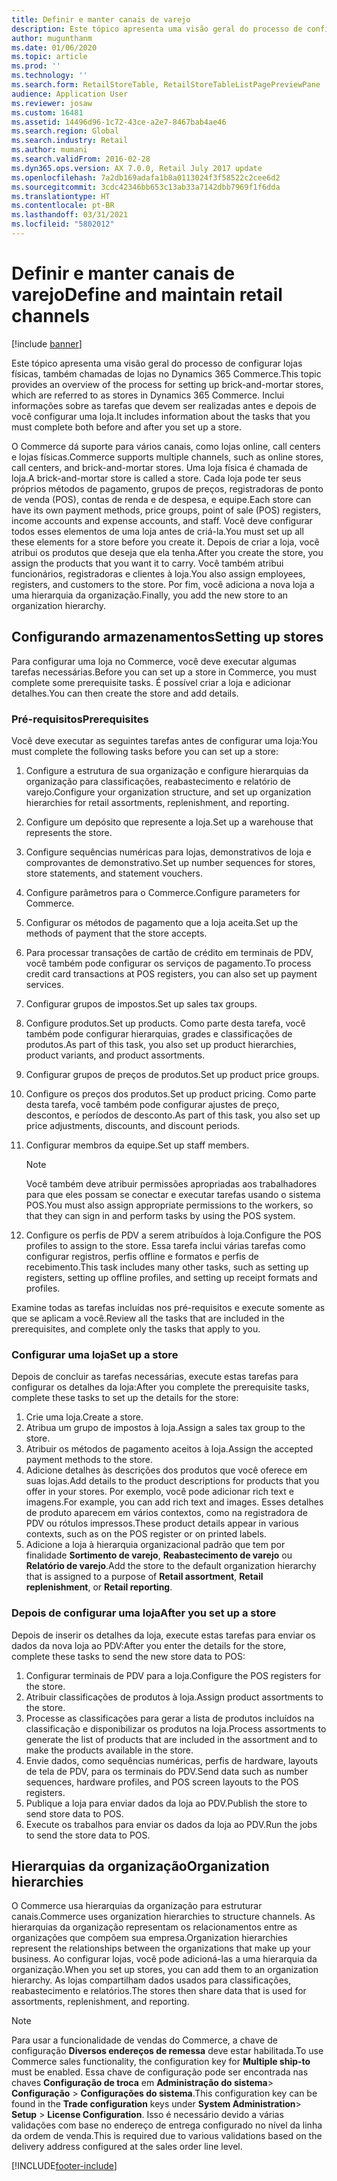 ```yaml
---
title: Definir e manter canais de varejo
description: Este tópico apresenta uma visão geral do processo de configurar lojas físicas, também chamadas de lojas no Dynamics 365 Commerce. Inclui informações sobre as tarefas que devem ser realizadas antes e depois de você configurar uma loja.
author: mugunthanm
ms.date: 01/06/2020
ms.topic: article
ms.prod: ''
ms.technology: ''
ms.search.form: RetailStoreTable, RetailStoreTableListPagePreviewPane
audience: Application User
ms.reviewer: josaw
ms.custom: 16481
ms.assetid: 14496d96-1c72-43ce-a2e7-8467bab4ae46
ms.search.region: Global
ms.search.industry: Retail
ms.author: mumani
ms.search.validFrom: 2016-02-28
ms.dyn365.ops.version: AX 7.0.0, Retail July 2017 update
ms.openlocfilehash: 7a2db169adafa1b8a0113024f3f58522c2cee6d2
ms.sourcegitcommit: 3cdc42346bb653c13ab33a7142dbb7969f1f6dda
ms.translationtype: HT
ms.contentlocale: pt-BR
ms.lasthandoff: 03/31/2021
ms.locfileid: "5802012"
---
```

# <a name="define-and-maintain-retail-channels"></a><span data-ttu-id="f72d9-104">Definir e manter canais de varejo</span><span class="sxs-lookup"><span data-stu-id="f72d9-104">Define and maintain retail channels</span></span>

[!include [banner](includes/banner.md)]

<span data-ttu-id="f72d9-105">Este tópico apresenta uma visão geral do processo de configurar lojas físicas, também chamadas de lojas no Dynamics 365 Commerce.</span><span class="sxs-lookup"><span data-stu-id="f72d9-105">This topic provides an overview of the process for setting up brick-and-mortar stores, which are referred to as stores in Dynamics 365 Commerce.</span></span> <span data-ttu-id="f72d9-106">Inclui informações sobre as tarefas que devem ser realizadas antes e depois de você configurar uma loja.</span><span class="sxs-lookup"><span data-stu-id="f72d9-106">It includes information about the tasks that you must complete both before and after you set up a store.</span></span>

<span data-ttu-id="f72d9-107">O Commerce dá suporte para vários canais, como lojas online, call centers e lojas físicas.</span><span class="sxs-lookup"><span data-stu-id="f72d9-107">Commerce supports multiple channels, such as online stores, call centers, and brick-and-mortar stores.</span></span> <span data-ttu-id="f72d9-108">Uma loja física é chamada de loja.</span><span class="sxs-lookup"><span data-stu-id="f72d9-108">A brick-and-mortar store is called a store.</span></span> <span data-ttu-id="f72d9-109">Cada loja pode ter seus próprios métodos de pagamento, grupos de preços, registradoras de ponto de venda (POS), contas de renda e de despesa, e equipe.</span><span class="sxs-lookup"><span data-stu-id="f72d9-109">Each store can have its own payment methods, price groups, point of sale (POS) registers, income accounts and expense accounts, and staff.</span></span> <span data-ttu-id="f72d9-110">Você deve configurar todos esses elementos de uma loja antes de criá-la.</span><span class="sxs-lookup"><span data-stu-id="f72d9-110">You must set up all these elements for a store before you create it.</span></span> <span data-ttu-id="f72d9-111">Depois de criar a loja, você atribui os produtos que deseja que ela tenha.</span><span class="sxs-lookup"><span data-stu-id="f72d9-111">After you create the store, you assign the products that you want it to carry.</span></span> <span data-ttu-id="f72d9-112">Você também atribui funcionários, registradoras e clientes à loja.</span><span class="sxs-lookup"><span data-stu-id="f72d9-112">You also assign employees, registers, and customers to the store.</span></span> <span data-ttu-id="f72d9-113">Por fim, você adiciona a nova loja a uma hierarquia da organização.</span><span class="sxs-lookup"><span data-stu-id="f72d9-113">Finally, you add the new store to an organization hierarchy.</span></span>

## <a name="setting-up-stores"></a><span data-ttu-id="f72d9-114">Configurando armazenamentos</span><span class="sxs-lookup"><span data-stu-id="f72d9-114">Setting up stores</span></span>

<span data-ttu-id="f72d9-115">Para configurar uma loja no Commerce, você deve executar algumas tarefas necessárias.</span><span class="sxs-lookup"><span data-stu-id="f72d9-115">Before you can set up a store in Commerce, you must complete some prerequisite tasks.</span></span> <span data-ttu-id="f72d9-116">É possível criar a loja e adicionar detalhes.</span><span class="sxs-lookup"><span data-stu-id="f72d9-116">You can then create the store and add details.</span></span>

### <a name="prerequisites"></a><span data-ttu-id="f72d9-117">Pré-requisitos</span><span class="sxs-lookup"><span data-stu-id="f72d9-117">Prerequisites</span></span>

<span data-ttu-id="f72d9-118">Você deve executar as seguintes tarefas antes de configurar uma loja:</span><span class="sxs-lookup"><span data-stu-id="f72d9-118">You must complete the following tasks before you can set up a store:</span></span>

1. <span data-ttu-id="f72d9-119">Configure a estrutura de sua organização e configure hierarquias da organização para classificações, reabastecimento e relatório de varejo.</span><span class="sxs-lookup"><span data-stu-id="f72d9-119">Configure your organization structure, and set up organization hierarchies for retail assortments, replenishment, and reporting.</span></span>
2. <span data-ttu-id="f72d9-120">Configure um depósito que represente a loja.</span><span class="sxs-lookup"><span data-stu-id="f72d9-120">Set up a warehouse that represents the store.</span></span>
3. <span data-ttu-id="f72d9-121">Configure sequências numéricas para lojas, demonstrativos de loja e comprovantes de demonstrativo.</span><span class="sxs-lookup"><span data-stu-id="f72d9-121">Set up number sequences for stores, store statements, and statement vouchers.</span></span>
4. <span data-ttu-id="f72d9-122">Configure parâmetros para o Commerce.</span><span class="sxs-lookup"><span data-stu-id="f72d9-122">Configure parameters for Commerce.</span></span>
5. <span data-ttu-id="f72d9-123">Configurar os métodos de pagamento que a loja aceita.</span><span class="sxs-lookup"><span data-stu-id="f72d9-123">Set up the methods of payment that the store accepts.</span></span>
6. <span data-ttu-id="f72d9-124">Para processar transações de cartão de crédito em terminais de PDV, você também pode configurar os serviços de pagamento.</span><span class="sxs-lookup"><span data-stu-id="f72d9-124">To process credit card transactions at POS registers, you can also set up payment services.</span></span>
7. <span data-ttu-id="f72d9-125">Configurar grupos de impostos.</span><span class="sxs-lookup"><span data-stu-id="f72d9-125">Set up sales tax groups.</span></span>
8. <span data-ttu-id="f72d9-126">Configure produtos.</span><span class="sxs-lookup"><span data-stu-id="f72d9-126">Set up products.</span></span> <span data-ttu-id="f72d9-127">Como parte desta tarefa, você também pode configurar hierarquias, grades e classificações de produtos.</span><span class="sxs-lookup"><span data-stu-id="f72d9-127">As part of this task, you also set up product hierarchies, product variants, and product assortments.</span></span>
9. <span data-ttu-id="f72d9-128">Configurar grupos de preços de produtos.</span><span class="sxs-lookup"><span data-stu-id="f72d9-128">Set up product price groups.</span></span>
10. <span data-ttu-id="f72d9-129">Configure os preços dos produtos.</span><span class="sxs-lookup"><span data-stu-id="f72d9-129">Set up product pricing.</span></span> <span data-ttu-id="f72d9-130">Como parte desta tarefa, você também pode configurar ajustes de preço, descontos, e períodos de desconto.</span><span class="sxs-lookup"><span data-stu-id="f72d9-130">As part of this task, you also set up price adjustments, discounts, and discount periods.</span></span>
11. <span data-ttu-id="f72d9-131">Configurar membros da equipe.</span><span class="sxs-lookup"><span data-stu-id="f72d9-131">Set up staff members.</span></span>

    > [!NOTE]
    > <span data-ttu-id="f72d9-132">Você também deve atribuir permissões apropriadas aos trabalhadores para que eles possam se conectar e executar tarefas usando o sistema POS.</span><span class="sxs-lookup"><span data-stu-id="f72d9-132">You must also assign appropriate permissions to the workers, so that they can sign in and perform tasks by using the POS system.</span></span>

12. <span data-ttu-id="f72d9-133">Configure os perfis de PDV a serem atribuídos à loja.</span><span class="sxs-lookup"><span data-stu-id="f72d9-133">Configure the POS profiles to assign to the store.</span></span> <span data-ttu-id="f72d9-134">Essa tarefa inclui várias tarefas como configurar registros, perfis offline e formatos e perfis de recebimento.</span><span class="sxs-lookup"><span data-stu-id="f72d9-134">This task includes many other tasks, such as setting up registers, setting up offline profiles, and setting up receipt formats and profiles.</span></span>

<span data-ttu-id="f72d9-135">Examine todas as tarefas incluídas nos pré-requisitos e execute somente as que se aplicam a você.</span><span class="sxs-lookup"><span data-stu-id="f72d9-135">Review all the tasks that are included in the prerequisites, and complete only the tasks that apply to you.</span></span>

### <a name="set-up-a-store"></a><span data-ttu-id="f72d9-136">Configurar uma loja</span><span class="sxs-lookup"><span data-stu-id="f72d9-136">Set up a store</span></span>

<span data-ttu-id="f72d9-137">Depois de concluir as tarefas necessárias, execute estas tarefas para configurar os detalhes da loja:</span><span class="sxs-lookup"><span data-stu-id="f72d9-137">After you complete the prerequisite tasks, complete these tasks to set up the details for the store:</span></span>

1. <span data-ttu-id="f72d9-138">Crie uma loja.</span><span class="sxs-lookup"><span data-stu-id="f72d9-138">Create a store.</span></span>
2. <span data-ttu-id="f72d9-139">Atribua um grupo de impostos à loja.</span><span class="sxs-lookup"><span data-stu-id="f72d9-139">Assign a sales tax group to the store.</span></span>
3. <span data-ttu-id="f72d9-140">Atribuir os métodos de pagamento aceitos à loja.</span><span class="sxs-lookup"><span data-stu-id="f72d9-140">Assign the accepted payment methods to the store.</span></span>
4. <span data-ttu-id="f72d9-141">Adicione detalhes às descrições dos produtos que você oferece em suas lojas.</span><span class="sxs-lookup"><span data-stu-id="f72d9-141">Add details to the product descriptions for products that you offer in your stores.</span></span> <span data-ttu-id="f72d9-142">Por exemplo, você pode adicionar rich text e imagens.</span><span class="sxs-lookup"><span data-stu-id="f72d9-142">For example, you can add rich text and images.</span></span> <span data-ttu-id="f72d9-143">Esses detalhes de produto aparecem em vários contextos, como na registradora de PDV ou rótulos impressos.</span><span class="sxs-lookup"><span data-stu-id="f72d9-143">These product details appear in various contexts, such as on the POS register or on printed labels.</span></span>
5. <span data-ttu-id="f72d9-144">Adicione a loja à hierarquia organizacional padrão que tem por finalidade **Sortimento de varejo**, **Reabastecimento de varejo** ou **Relatório de varejo**.</span><span class="sxs-lookup"><span data-stu-id="f72d9-144">Add the store to the default organization hierarchy that is assigned to a purpose of **Retail assortment**, **Retail replenishment**, or **Retail reporting**.</span></span>

### <a name="after-you-set-up-a-store"></a><span data-ttu-id="f72d9-145">Depois de configurar uma loja</span><span class="sxs-lookup"><span data-stu-id="f72d9-145">After you set up a store</span></span>

<span data-ttu-id="f72d9-146">Depois de inserir os detalhes da loja, execute estas tarefas para enviar os dados da nova loja ao PDV:</span><span class="sxs-lookup"><span data-stu-id="f72d9-146">After you enter the details for the store, complete these tasks to send the new store data to POS:</span></span>

1. <span data-ttu-id="f72d9-147">Configurar terminais de PDV para a loja.</span><span class="sxs-lookup"><span data-stu-id="f72d9-147">Configure the POS registers for the store.</span></span>
2. <span data-ttu-id="f72d9-148">Atribuir classificações de produtos à loja.</span><span class="sxs-lookup"><span data-stu-id="f72d9-148">Assign product assortments to the store.</span></span>
3. <span data-ttu-id="f72d9-149">Processe as classificações para gerar a lista de produtos incluídos na classificação e disponibilizar os produtos na loja.</span><span class="sxs-lookup"><span data-stu-id="f72d9-149">Process assortments to generate the list of products that are included in the assortment and to make the products available in the store.</span></span>
4. <span data-ttu-id="f72d9-150">Envie dados, como sequências numéricas, perfis de hardware, layouts de tela de PDV, para os terminais do PDV.</span><span class="sxs-lookup"><span data-stu-id="f72d9-150">Send data such as number sequences, hardware profiles, and POS screen layouts to the POS registers.</span></span>
5. <span data-ttu-id="f72d9-151">Publique a loja para enviar dados da loja ao PDV.</span><span class="sxs-lookup"><span data-stu-id="f72d9-151">Publish the store to send store data to POS.</span></span>
6. <span data-ttu-id="f72d9-152">Execute os trabalhos para enviar os dados da loja ao PDV.</span><span class="sxs-lookup"><span data-stu-id="f72d9-152">Run the jobs to send the store data to POS.</span></span>

## <a name="organization-hierarchies"></a><span data-ttu-id="f72d9-153">Hierarquias da organização</span><span class="sxs-lookup"><span data-stu-id="f72d9-153">Organization hierarchies</span></span>

<span data-ttu-id="f72d9-154">O Commerce usa hierarquias da organização para estruturar canais.</span><span class="sxs-lookup"><span data-stu-id="f72d9-154">Commerce uses organization hierarchies to structure channels.</span></span> <span data-ttu-id="f72d9-155">As hierarquias da organização representam os relacionamentos entre as organizações que compõem sua empresa.</span><span class="sxs-lookup"><span data-stu-id="f72d9-155">Organization hierarchies represent the relationships between the organizations that make up your business.</span></span> <span data-ttu-id="f72d9-156">Ao configurar lojas, você pode adicioná-las a uma hierarquia da organização.</span><span class="sxs-lookup"><span data-stu-id="f72d9-156">When you set up stores, you can add them to an organization hierarchy.</span></span> <span data-ttu-id="f72d9-157">As lojas compartilham dados usados para classificações, reabastecimento e relatórios.</span><span class="sxs-lookup"><span data-stu-id="f72d9-157">The stores then share data that is used for assortments, replenishment, and reporting.</span></span>

> [!NOTE]
> <span data-ttu-id="f72d9-158">Para usar a funcionalidade de vendas do Commerce, a chave de configuração **Diversos endereços de remessa** deve estar habilitada.</span><span class="sxs-lookup"><span data-stu-id="f72d9-158">To use Commerce sales functionality, the configuration key for **Multiple ship-to** must be enabled.</span></span> <span data-ttu-id="f72d9-159">Essa chave de configuração pode ser encontrada nas chaves **Configuração de troca** em **Administração do sistema**\> **Configuração** \> **Configurações do sistema**.</span><span class="sxs-lookup"><span data-stu-id="f72d9-159">This configuration key can be found in the **Trade configuration** keys under **System Administration**\> **Setup** \> **License Configuration**.</span></span> <span data-ttu-id="f72d9-160">Isso é necessário devido a várias validações com base no endereço de entrega configurado no nível da linha da ordem de venda.</span><span class="sxs-lookup"><span data-stu-id="f72d9-160">This is required due to various validations based on the delivery address configured at the sales order line level.</span></span>



[!INCLUDE[footer-include](../includes/footer-banner.md)]